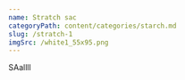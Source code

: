 ```yaml
---
name: Stratch sac
categoryPath: content/categories/starch.md
slug: /stratch-1
imgSrc: /white1_55x95.png
---
```


SAallll
